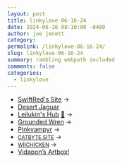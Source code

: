 ```yaml
---
layout: post
title: linkylove 06-16-24
date: 2024-06-16 08:10:00 -0400
author: joe jenett
category: 
permalink: /linkylove-06-16-24/
slug: linkylove-06-16-24
summary: rambling webpath included
comments: false
categories:
  - linkylove
---
```

<ul class="linkylove">
	<li><a title="SwiftRed" href="https://swiftred.neocities.org/">SwiftRed's Site</a> <span title="led to site shown below">&#8594;</span></li>
	<li><a title="Josh" href="https://desertjaguar.casa/">Desert Jaguar</a></li>
	<li><a title="Leilukin" href="https://leilukin.com/">Leilukin's Hub</a> <a title="Thanks Brad!" href="https://pinboard.in/u:ramblinggit">📌</a> <span title="led to site shown below">&#8594;</span></li>
	<li><a title="Vera" href="https://groundedwren.com/">Grounded Wren</a> <span title="led to site shown below">&#8594;</span></li>
	<li><a title="Claire" href="https://pinkvampyr.leprd.space/">Pinkvampyr</a> <span title="led to site shown below">&#8594;</span></li>
	<li><a title="cat" href="https://catbyte.site/"><small>CATBYTE.SITE</small></a> <span title="led to site shown below">&#8594;</span></li>
	<li><a title="WiiCHiCKEN" href="https://wiggle.monster/"><small>W</small>ii<small>CH</small>i<small>CKEN</small></a> <span title="led to site shown below">&#8594;</span></li>
	<li><a title="Astertrail Vidapon" href="https://vidapon.net/">Vidapon’s Artbox!</a></li>
</ul>

<a style="display:none;" href="https://brid.gy/publish/mastodon"><small>(cross-posted to mastodon)</small></a>